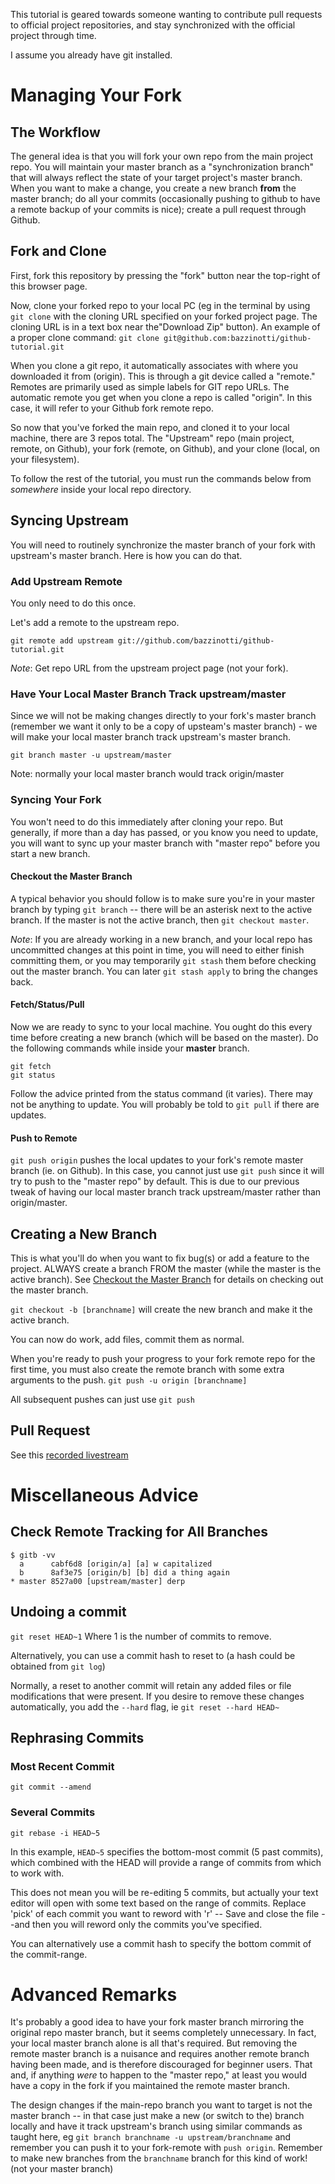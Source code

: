 This tutorial is geared towards someone wanting to contribute pull requests to official project repositories, and stay synchronized with the official project through time.

I assume you already have git installed.

# Managing Your Fork

## The Workflow

The general idea is that you will fork your own repo from the main project repo. You will maintain your master branch as a "synchronization branch" that will always reflect the state of your target project's master branch. When you want to make a change, you create a new branch **from** the master branch; do all your commits (occasionally pushing to github to have a remote backup of your commits is nice); create a pull request through Github.

## Fork and Clone
First, fork this repository by pressing the "fork" button near the top-right of this browser page.

Now, clone your forked repo to your local PC (eg in the terminal by using `git clone` with the cloning URL specified on your forked project page. The cloning URL is in a text box near the"Download Zip" button). An example of a proper clone command: `git clone git@github.com:bazzinotti/github-tutorial.git`

When you clone a git repo, it automatically associates with where you downloaded it from (origin). This is through a git device called a "remote." Remotes are primarily used as simple labels for GIT repo URLs. The automatic remote you get when you clone a repo is called "origin". In this case, it will refer to your Github fork remote repo.

So now that you've forked the main repo, and cloned it to your local machine, there are 3 repos total. The "Upstream" repo (main project, remote, on Github), your fork (remote, on Github), and your clone (local, on your filesystem).

To follow the rest of the tutorial, you must run the commands below from *somewhere* inside your local repo directory.

## Syncing Upstream

You will need to routinely synchronize the master branch of your fork with upstream's master branch. Here is how you can do that.

### Add Upstream Remote

You only need to do this once.

Let's add a remote to the upstream repo.

`git remote add upstream git://github.com/bazzinotti/github-tutorial.git`

_Note_: Get repo URL from the upstream project page (not your fork).
 
### Have Your Local Master Branch Track upstream/master

Since we will not be making changes directly to your fork's master branch (remember we want it only to be a copy of upsteam's master branch) - we will make your local master branch track upstream's master branch.

`git branch master -u upstream/master`

Note: normally your local master branch would track origin/master

### Syncing Your Fork

You won't need to do this immediately after cloning your repo. But generally, if more than a day has passed, or you know you need to update, you will want to sync up your master branch with "master repo" before you start a new branch.

#### Checkout the Master Branch
A typical behavior you should follow is to make sure you're in your master branch by typing `git branch` -- there will be an asterisk next to the active branch. If the master is not the active branch, then `git checkout master`. 

_Note_: If you are already working in a new branch, and your local repo has uncommitted changes at this point in time, you will need to either finish committing them, or you may temporarily `git stash` them before checking out the master branch. You can later `git stash apply` to bring the changes back.

#### Fetch/Status/Pull
Now we are ready to sync to your local machine. You ought do this every time before creating a new branch (which will be based on the master). Do the following commands while inside your **master** branch.

```
git fetch
git status
```

Follow the advice printed from the status command (it varies). There may not be anything to update. You will probably be told to `git pull` if there are updates.

#### Push to Remote
`git push origin` pushes the local updates to your fork's remote master branch (ie. on Github). In this case, you cannot just use `git push` since it will try to push to the "master repo" by default. This is due to our previous tweak of having our local master branch track upstream/master rather than origin/master.


## Creating a New Branch

This is what you'll do when you want to fix bug(s) or add a feature to the project. ALWAYS create a branch FROM the master (while the master is the active branch). See [Checkout the Master Branch](#checkout-the-master-branch) for details on checking out the master branch.

`git checkout -b [branchname]` will create the new branch and make it the active branch.

You can now do work, add files, commit them as normal.

When you're ready to push your progress to your fork remote repo for the first time, you must also create the remote branch with some extra arguments to the push. `git push -u origin [branchname]`

All subsequent pushes can just use `git push` 

## Pull Request
See this [recorded livestream](https://www.youtube.com/watch?v=wFck6txFeck&t=26m42s)

# Miscellaneous Advice
## Check Remote Tracking for All Branches
```
$ gitb -vv
  a      cabf6d8 [origin/a] [a] w capitalized
  b      8af3e75 [origin/b] [b] did a thing again
* master 8527a00 [upstream/master] derp
```

## Undoing a commit
`git reset HEAD~1` Where 1 is the number of commits to remove.

Alternatively, you can use a commit hash to reset to (a hash could be obtained from `git log`)

Normally, a reset to another commit will retain any added files or file modifications that were present. If you desire to remove these changes automatically, you add the `--hard` flag, ie `git reset --hard HEAD~`

## Rephrasing Commits

### Most Recent Commit
`git commit --amend`
### Several Commits
`git rebase -i HEAD~5` 

In this example, `HEAD~5` specifies the bottom-most commit (5 past commits), which combined with the HEAD will provide a range of commits from which to work with.

This does not mean you will be re-editing 5 commits, but actually your text editor will open with some text based on the range of commits. Replace 'pick' of each commit you want to reword with 'r' -- Save and close the file --and then you will reword only the commits you've specified.

You can alternatively use a commit hash to specify the bottom commit of the commit-range.

# Advanced Remarks

It's probably a good idea to have your fork master branch mirroring the original repo master branch, but it seems completely unnecessary. In fact, your local master branch alone is all that's required. But removing the remote master branch is a nuisance and requires another remote branch having been made, and is therefore discouraged for beginner users. That and, if anything _were_ to happen to the "master repo," at least you would have a copy in the fork if you maintained the remote master branch.

The design changes if the main-repo branch you want to target is not the master branch -- in that case just make a new (or switch to the) branch locally and have it track upstream's branch using similar commands as taught here, eg `git branch branchname -u upstream/branchname` and remember you can push it to your fork-remote with `push origin`. Remember to make new branches from the `branchname` branch for this kind of work! (not your master branch)